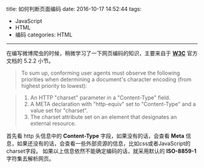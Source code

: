 title: 如何判断页面编码
date: 2016-10-17 14:52:44
tags:
- JavaScript
- HTML
- 编码
categories: HTML
---

在编写微博爬虫的时候，稍微学习了一下网页编码的知识，主要来自于 [**W3C**](https://www.w3.org/TR/html4/charset.html) 官方文档的 5.2.2 小节。

>To sum up, conforming user agents must observe the following priorities when determining a document's character encoding (from highest priority to lowest):

>1. An HTTP "charset" parameter in a "Content-Type" field.
>2. A META declaration with "http-equiv" set to "Content-Type" and a value set for "charset".
>3. The charset attribute set on an element that designates an external resource.

首先看 http 头信息中的 **Content-Type** 字段，如果没有的话，会查看 **Meta** 信息，如果还没有的话，会查看一些外部资源的信息，比如css或者JavaScript的charset字段。
如果以上信息依然不能确定编码的话，就采用默认的 **ISO-8859-1** 字符集去解析网页。
